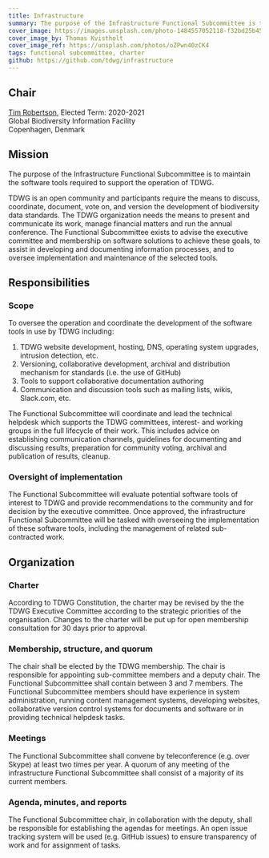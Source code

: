 ```yaml
---
title: Infrastructure
summary: The purpose of the Infrastructure Functional Subcommittee is to maintain the software tools required to support the operation of TDWG.
cover_image: https://images.unsplash.com/photo-1484557052118-f32bd25b45b5
cover_image_by: Thomas Kvistholt
cover_image_ref: https://unsplash.com/photos/oZPwn40zCK4
tags: functional subcommittee, charter
github: https://github.com/tdwg/infrastructure
---
```


## Chair

[Tim Robertson](mailto:), Elected Term: 2020-2021  
Global Biodiversity Information Facility  
Copenhagen, Denmark  

## Mission

The purpose of the Infrastructure Functional Subcommittee is to maintain the software tools required to support the operation of TDWG.

TDWG is an open community and participants require the means to discuss, coordinate, document, vote on, and version the development of biodiversity data standards. The TDWG organization needs the means to present and communicate its work, manage financial matters and run the annual conference. The Functional Subcommittee exists to advise the executive committee and membership on software solutions to achieve these goals, to assist in developing and documenting information processes, and to oversee implementation and maintenance of the selected tools.

## Responsibilities

### Scope

To oversee the operation and coordinate the development of the software tools in use by TDWG including:

1. TDWG website development, hosting, DNS, operating system upgrades, intrusion detection, etc. 
1. Versioning, collaborative development, archival and distribution mechanism for standards (i.e. the use of GitHub)
1. Tools to support collaborative documentation authoring
1. Communication and discussion tools such as mailing lists, wikis, Slack.com, etc.

The Functional Subcommittee will coordinate and lead the technical helpdesk which supports the TDWG committees, interest- and working groups in the full lifecycle of their work. This includes advice on establishing communication channels, guidelines for documenting and discussing results, preparation for community voting, archival and publication of results, cleanup.

### Oversight of implementation

The Functional Subcommittee will evaluate potential software tools of interest to TDWG and provide recommendations to the community and for decision by the executive committee. Once approved, the infrastructure Functional Subcommittee will be tasked with overseeing the implementation of these software tools, including the management of related sub-contracted work. 

## Organization

### Charter 

According to TDWG Constitution, the charter may be revised by the the TDWG Executive Committee according to the strategic priorities of the organisation. Changes to the charter will be put up for open membership consultation for 30 days prior to approval.

### Membership, structure, and quorum

The chair shall be elected by the TDWG membership. The chair is responsible for appointing sub-committee members and a deputy chair. The Functional Subcommittee shall contain between 3 and 7 members. The Functional Subcommittee members should have experience in system administration, running content management systems, developing websites, collaborative version control systems for documents and software or in providing technical helpdesk tasks.

### Meetings

The Functional Subcommittee shall convene by teleconference (e.g. over Skype) at least two times per year. A quorum of any meeting of the infrastructure Functional Subcommittee shall consist of a majority of its current members. 

### Agenda, minutes, and reports

The Functional Subcommittee chair, in collaboration with the deputy, shall be responsible for establishing the agendas for meetings. An open issue tracking system will be used (e.g. GitHub issues) to ensure transparency of work and for assignment of tasks.
